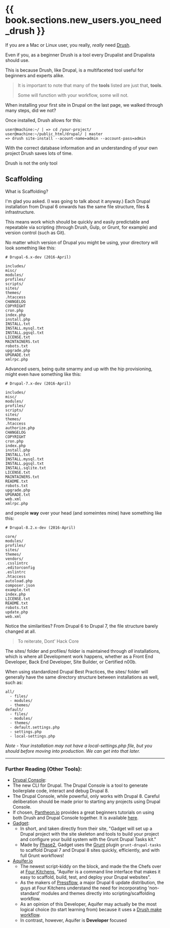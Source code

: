 # {{ book.sections.new_users.you_need_drush }}

If you are a Mac or Linux user, you really, *really* need [Drush](http://docs.drush.org/en/master/install/).

Even if you, as a beginner Drush is a tool every Drupalist and Drupalista should use.

This is because Drush, like Drupal, is a multifaceted tool useful for beginners and experts alike.

> It is important to note that many of the **tools** listed are just that, **tools**.
>
> Some will function with your workflow, some will not.

When installing your first site in Drupal on the last page, we walked through many steps, did we not?

Once installed, Drush allows for this:
```
user@machine:~/ | => cd /your-project/
user@machine:~/public_html/drupal/ | master
=> drush site-install --acount-name=admin --account-pass=admin
```

With the correct database information and an understanding of your own project Drush saves lots of time.

Drush is not the only tool

## Scaffolding

What is Scaffolding?

I'm glad you asked.  (I was going to talk about it anyway.) Each Drupal installation from Drupal 6 onwards has the same file structure, files & infrastructure.

This means work which should be quickly and easily predictable and repeatable via scripting (through Drush, Gulp, or Grunt, for example) and version control (such as Git).

No matter which version of Drupal you might be using, your directory will look something like this:
```
# Drupal-6.x-dev (2016-April)

includes/
misc/
modules/
profiles/
scripts/
sites/
themes/
.htaccess
CHANGELOG
COPYRIGHT
cron.php
index.php
install.php
INSTALL.txt
INSTALL.mysql.txt
INSTALL.pgsql.txt
LICENSE.txt
MAINTAINERS.txt
robots.txt
upgrade.php
UPGRADE.txt
xmlrpc.php
```
Advanced users, being quite smarmy and up with the hip provisioning, might even have something like this:
```
# Drupal-7.x-dev (2016-April)

includes/
misc/
modules/
profiles/
scripts/
sites/
themes/
.htaccess
authorize.php
CHANGELOG
COPYRIGHT
cron.php
index.php
install.php
INSTALL.txt
INSTALL.mysql.txt
INSTALL.pgsql.txt
INSTALL.sqlite.txt
LICENSE.txt
MAINTAINERS.txt
README.txt
robots.txt
upgrade.php
UPGRADE.txt
web.xml
xmlrpc.php
```
and people **way** over your head (and someimtes mine) have something like this:
```
# Drupal-8.2.x-dev (2016-April)

core/
modules/
profiles/
sites/
themes/
vendors/
.csslintrc
.editorconfig
.eslintrc
.htaccess
autoload.php
composer.json
example.txt
index.php
LICENSE.txt
README.txt
robots.txt
update.php
web.xml
```
Notice the similarities? From Drupal 6 to Drupal 7, the file structure barely changed at all.

> To reiterate, Dont' Hack Core

The sites/ folder and profiles/ folder is maintained through *all* installations, which is where all Development work happens, whether as a Front End Developer, Back End Developer, Site Builder, or Certified n00b.

When using standardized Drupal Best Practices, the sites/ folder will generally have the same directory structure between installations as well, such as:
```
all/
  - files/
  - modules/
  - themes/
default/
  - files/
  - modules/
  - themes/
  - default.settings.php
  - settings.php
  - local-settings.php
```
*Note - Your installation may not have a local-settings.php file, but you should before moving into production. We can get into that later.*


-----

### Further Reading (Other Tools):

 + [Drupal Console](https://drupalconsole.com/ "Drupal Console"):
  + The new CLI for Drupal. The Drupal Console is a tool to generate boilerplate code, interact and debug Drupal 8.
  + The Drupal Console, while powerful, only works with Drupal 8. Careful deliberation should be made prior to starting any projects using Drupal Console.
  + If chosen, [Pantheon.io](https://pantheon.io/ "Pantheon.io") provides a great beginners tutorials on using both Drush and Drupal Console together. It is available [here](https://pantheon.io/introduction-drush-and-drupal-console "An Introduction to Drush and the Drupal Console").
 + [Gadget](https://github.com/phase2/generator-gadget "Gadget: A Generator for New Drupal Projects"):
   + In short, and taken directly from their site, "Gadget will set up a Drupal project with the site skeleton and tools to build your project and configure your build system with the Grunt Drupal Tasks kit."
   + Made by [Phase2](https://www.phase2technology.com/ "Phase 2: Open Technology, Open Minds"), Gadget uses the [Grunt](http://gruntjs.com/ "Grunt: The Javascript Task Runner") plugin ```grunt-drupal-tasks``` to scaffold Drupal 7 and Drupal 8 sites quickly, efficiently, and with full Grunt workflows!
 + [Aquifer.io](https://aquifer.io/ "")
   + The newest script-kiddy on the block, and made the the Chefs over at [Four Kitchens](https://fourkitchens.com/ "Four Kitchens"), "Aquifer is a command line interface that makes it easy to scaffold, build, test, and deploy your Drupal websites".
   + As the makers of [Pressflow](http://www.pressflow.org/ "Pressflow"), a major Drupal 6 update distribution, the guys at Four Kitchens understand the need for incorporating 'non-standard' modules and themes directly into scripting/scaffolding workflow.
   + As an opinion of this Developer, Aquifer may actually be the most logical choice (to start learning from) because it uses a [Drush make workflow](http://docs.aquifer.io/sections/what-is-a-drush-make-workflow.html "What is a Drush make workflow?").
   + In contrast, however, Aquifer is **Developer** focused

